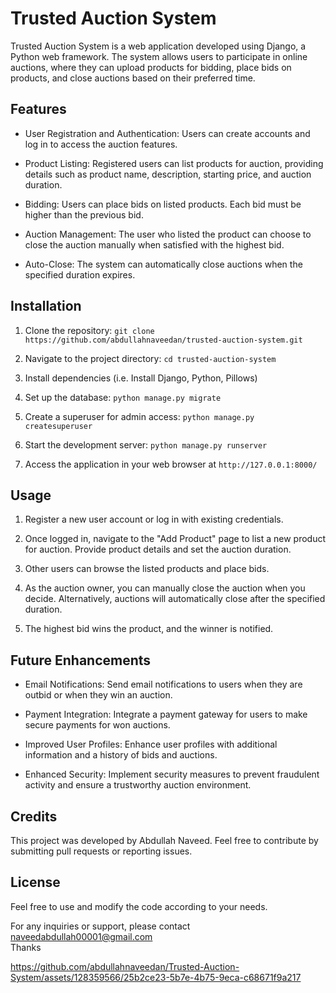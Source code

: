 # Trusted Auction System

Trusted Auction System is a web application developed using Django, a Python web framework. The system allows users to participate in online auctions, where they can upload products for bidding, place bids on products, and close auctions based on their preferred time.

## Features

- User Registration and Authentication: Users can create accounts and log in to access the auction features.

- Product Listing: Registered users can list products for auction, providing details such as product name, description, starting price, and auction duration.

- Bidding: Users can place bids on listed products. Each bid must be higher than the previous bid.

- Auction Management: The user who listed the product can choose to close the auction manually when satisfied with the highest bid.

- Auto-Close: The system can automatically close auctions when the specified duration expires.

## Installation

1. Clone the repository: `git clone https://github.com/abdullahnaveedan/trusted-auction-system.git`

2. Navigate to the project directory: `cd trusted-auction-system`

3. Install dependencies (i.e. Install Django, Python, Pillows)

4. Set up the database: `python manage.py migrate`

5. Create a superuser for admin access: `python manage.py createsuperuser`

6. Start the development server: `python manage.py runserver`

7. Access the application in your web browser at `http://127.0.0.1:8000/`

## Usage

1. Register a new user account or log in with existing credentials.

2. Once logged in, navigate to the "Add Product" page to list a new product for auction. Provide product details and set the auction duration.

3. Other users can browse the listed products and place bids.

4. As the auction owner, you can manually close the auction when you decide. Alternatively, auctions will automatically close after the specified duration.

5. The highest bid wins the product, and the winner is notified.

## Future Enhancements

- Email Notifications: Send email notifications to users when they are outbid or when they win an auction.

- Payment Integration: Integrate a payment gateway for users to make secure payments for won auctions.

- Improved User Profiles: Enhance user profiles with additional information and a history of bids and auctions.

- Enhanced Security: Implement security measures to prevent fraudulent activity and ensure a trustworthy auction environment.

## Credits

This project was developed by Abdullah Naveed. Feel free to contribute by submitting pull requests or reporting issues.

## License

Feel free to use and modify the code according to your needs.

For any inquiries or support, please contact naveedabdullah00001@gmail.com  
Thanks

https://github.com/abdullahnaveedan/Trusted-Auction-System/assets/128359566/25b2ce23-5b7e-4b75-9eca-c68671f9a217

